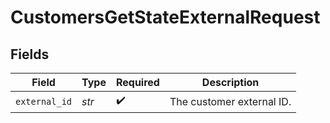 # CustomersGetStateExternalRequest


## Fields

| Field                     | Type                      | Required                  | Description               |
| ------------------------- | ------------------------- | ------------------------- | ------------------------- |
| `external_id`             | *str*                     | :heavy_check_mark:        | The customer external ID. |